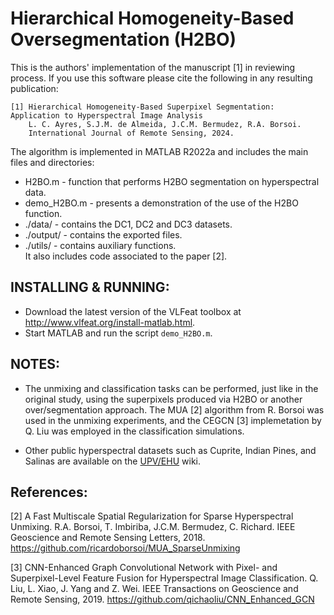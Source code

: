 # Hierarchical Homogeneity-Based Oversegmentation (H2BO)

This is the authors' implementation of the manuscript [1] in reviewing process. If you use this software please cite the following in any resulting publication:

    [1] Hierarchical Homogeneity-Based Superpixel Segmentation: Application to Hyperspectral Image Analysis
        L. C. Ayres, S.J.M. de Almeida, J.C.M. Bermudez, R.A. Borsoi.
        International Journal of Remote Sensing, 2024.

The algorithm is implemented in MATLAB R2022a and includes the main files and directories:
-  H2BO.m		- function that performs H2BO segmentation on hyperspectral data.
-  demo_H2BO.m	- presents a demonstration of the use of the H2BO function.
-  ./data/ 		- contains the DC1, DC2 and DC3 datasets.
-  ./output/ 	- contains the exported files.
-  ./utils/ 	- contains auxiliary functions.       
It also includes code associated to the paper [2].

## INSTALLING & RUNNING:
* Download the latest version of the VLFeat toolbox at http://www.vlfeat.org/install-matlab.html.
* Start MATLAB and run the script `demo_H2BO.m`.

## NOTES:
* The unmixing and classification tasks can be performed, just like in the original study, using the superpixels produced via H2BO or another over/segmentation approach. The MUA [2] algorithm from R. Borsoi was used in the unmixing experiments, and the CEGCN [3] implemetation by Q. Liu was employed in the classification simulations.

* Other public hyperspectral datasets such as Cuprite, Indian Pines, and Salinas are available on the [UPV/EHU](http://www.ehu.eus/ccwintco/index.php?title=Hyperspectral_Remote_Sensing_Scenes) wiki.

## References:

[2] A Fast Multiscale Spatial Regularization for Sparse Hyperspectral Unmixing.
R.A. Borsoi, T. Imbiriba, J.C.M. Bermudez, C. Richard.
IEEE Geoscience and Remote Sensing Letters, 2018.
https://github.com/ricardoborsoi/MUA_SparseUnmixing
		
[3] CNN-Enhanced Graph Convolutional Network with Pixel- and Superpixel-Level Feature Fusion for Hyperspectral Image Classification.
Q. Liu, L. Xiao, J. Yang and Z. Wei.
IEEE Transactions on Geoscience and Remote Sensing, 2019.
https://github.com/qichaoliu/CNN_Enhanced_GCN 
 
